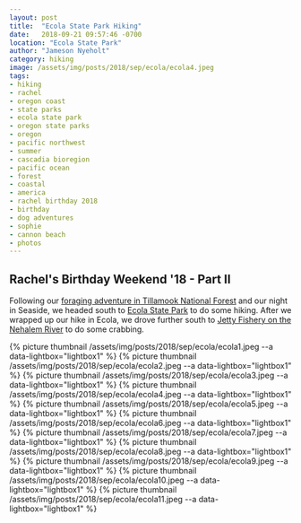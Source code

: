 ```yaml
---
layout: post
title:  "Ecola State Park Hiking"
date:   2018-09-21 09:57:46 -0700
location: "Ecola State Park"
author: "Jameson Nyeholt"
category: hiking
image: /assets/img/posts/2018/sep/ecola/ecola4.jpeg
tags:
- hiking
- rachel
- oregon coast
- state parks
- ecola state park
- oregon state parks
- oregon
- pacific northwest
- summer
- cascadia bioregion
- pacific ocean
- forest
- coastal
- america
- rachel birthday 2018
- birthday
- dog adventures
- sophie
- cannon beach
- photos
---
```


## Rachel's Birthday Weekend '18 - Part II  

Following our [foraging adventure in Tillamook National Forest](/weblog/foraging/2018/09/20/rachel-birthday-foraging.html) and our night in Seaside, we headed south to [Ecola State Park](https://stateparks.oregon.gov/index.cfm?do=park.profile&parkId=136) to do some hiking. <!--more-->  After we wrapped up our hike in Ecola, we drove further south to [Jetty Fishery on the Nehalem River](/weblog/foraging/2018/09/21/rachel-birthday-crabbing.html) to do some crabbing.

{% picture thumbnail /assets/img/posts/2018/sep/ecola/ecola1.jpeg --a data-lightbox="lightbox1" %}
{% picture thumbnail /assets/img/posts/2018/sep/ecola/ecola2.jpeg --a data-lightbox="lightbox1" %}
{% picture thumbnail /assets/img/posts/2018/sep/ecola/ecola3.jpeg --a data-lightbox="lightbox1" %}
{% picture thumbnail /assets/img/posts/2018/sep/ecola/ecola4.jpeg --a data-lightbox="lightbox1" %}
{% picture thumbnail /assets/img/posts/2018/sep/ecola/ecola5.jpeg --a data-lightbox="lightbox1" %}
{% picture thumbnail /assets/img/posts/2018/sep/ecola/ecola6.jpeg --a data-lightbox="lightbox1" %}
{% picture thumbnail /assets/img/posts/2018/sep/ecola/ecola7.jpeg --a data-lightbox="lightbox1" %}
{% picture thumbnail /assets/img/posts/2018/sep/ecola/ecola8.jpeg --a data-lightbox="lightbox1" %}
{% picture thumbnail /assets/img/posts/2018/sep/ecola/ecola9.jpeg --a data-lightbox="lightbox1" %}
{% picture thumbnail /assets/img/posts/2018/sep/ecola/ecola10.jpeg --a data-lightbox="lightbox1" %}
{% picture thumbnail /assets/img/posts/2018/sep/ecola/ecola11.jpeg --a data-lightbox="lightbox1" %}

